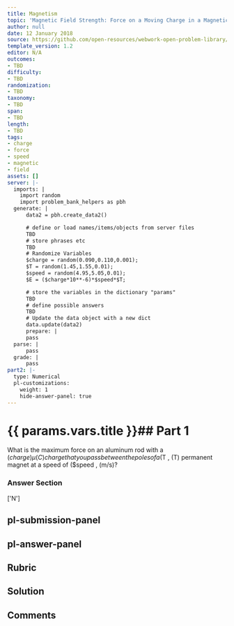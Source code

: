 ```yaml
---
title: Magnetism
topic: 'Magnetic Field Strength: Force on a Moving Charge in a Magnetic Field'
author: null
date: 12 January 2018
source: https://github.com/open-resources/webwork-open-problem-library/tree/master/Contrib/BrockPhysics/College_Physics_Urone/22.Magnetism/22-04.Magnetic_Field_Strength_Force_on_a_Moving_Charge_in_a_Magnetic_Field/NU_U17_22_04_007.pg
template_version: 1.2
editor: N/A
outcomes:
- TBD
difficulty:
- TBD
randomization:
- TBD
taxonomy:
- TBD
span:
- TBD
length:
- TBD
tags:
- charge
- force
- speed
- magnetic
- field
assets: []
server: |-
  imports: |
    import random
    import problem_bank_helpers as pbh
  generate: |
      data2 = pbh.create_data2()

      # define or load names/items/objects from server files
      TBD
      # store phrases etc
      TBD
      # Randomize Variables
      $charge = random(0.090,0.110,0.001);
      $T = random(1.45,1.55,0.01);
      $speed = random(4.95,5.05,0.01);
      $E = ($charge*10**-6)*$speed*$T;

      # store the variables in the dictionary "params"
      TBD
      # define possible answers
      TBD
      # Update the data object with a new dict
      data.update(data2)
      prepare: |
      pass
  parse: |
      pass
  grade: |
      pass
part2: |-
  type: Numerical
  pl-customizations:
    weight: 1
    hide-answer-panel: true
---
```


# {{ params.vars.title }}## Part 1 
What is the maximum force on an aluminum rod with a ($charge) μ(C) charge that you pass between the poles of a ($T , (T) permanent magnet at a speed of ($speed , (m/s)? 


### Answer Section 
['N']

## pl-submission-panel 


## pl-answer-panel 


## Rubric 


## Solution 


## Comments 


